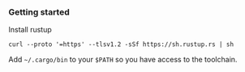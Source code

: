 ### Getting started

Install rustup

```
curl --proto '=https' --tlsv1.2 -sSf https://sh.rustup.rs | sh
```

Add `~/.cargo/bin` to your `$PATH` so you have access to the toolchain.